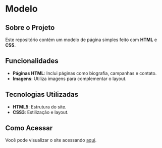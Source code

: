 # Modelo

## Sobre o Projeto

Este repositório contém um modelo de página simples feito com **HTML** e **CSS**.

## Funcionalidades

- **Páginas HTML**: Inclui páginas como biografia, campanhas e contato.
- **Imagens**: Utiliza imagens para complementar o layout.

## Tecnologias Utilizadas

- **HTML5**: Estrutura do site.
- **CSS3**: Estilização e layout.

## Como Acessar

Você pode visualizar o site acessando [aqui](https://matheusfranca10.github.io/Modelo).
